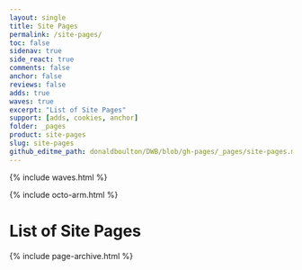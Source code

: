 ```yaml
---
layout: single
title: Site Pages
permalink: /site-pages/
toc: false
sidenav: true
side_react: true
comments: false
anchor: false
reviews: false
adds: true
waves: true
excerpt: "List of Site Pages"
support: [adds, cookies, anchor]
folder: _pages
product: site-pages
slug: site-pages
github_editme_path: donaldboulton/DWB/blob/gh-pages/_pages/site-pages.md
---
```


{% include waves.html %}

{% include octo-arm.html %}

# List of Site Pages

{% include page-archive.html %}
